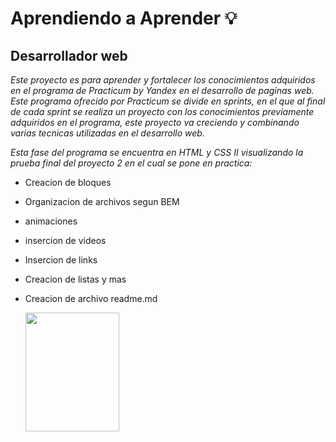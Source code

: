 # Aprendiendo a Aprender 	&#128161;
## Desarrollador web

*Este proyecto es para aprender y fortalecer los conocimientos adquiridos en el programa de Practicum by Yandex en el desarrollo de paginas web. Este programa ofrecido por Practicum se divide en sprints, en el que al final de cada sprint se realiza un proyecto con los conocimientos previamente adquiridos en el programa, este proyecto va creciendo y combinando varias tecnicas utilizadas en el desarrollo web.*

*Esta fase del programa se encuentra en HTML y CSS II visualizando la prueba final del proyecto 2 en el cual se pone en practica:*


* Creacion de bloques 
* Organizacion de archivos segun BEM
* animaciones 
* insercion de videos
* Insercion de links 
* Creacion de listas y mas
* Creacion de archivo readme.md

    <img src="../web_project_1_es-main/images/GIF/dog.gif" width="150" height="190">
    